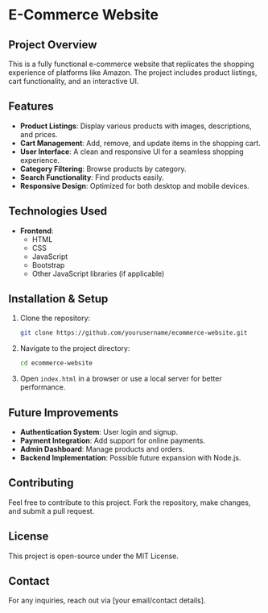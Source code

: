 # E-Commerce Website

## Project Overview
This is a fully functional e-commerce website that replicates the shopping experience of platforms like Amazon. The project includes product listings, cart functionality, and an interactive UI.

## Features
- **Product Listings**: Display various products with images, descriptions, and prices.
- **Cart Management**: Add, remove, and update items in the shopping cart.
- **User Interface**: A clean and responsive UI for a seamless shopping experience.
- **Category Filtering**: Browse products by category.
- **Search Functionality**: Find products easily.
- **Responsive Design**: Optimized for both desktop and mobile devices.

## Technologies Used
- **Frontend**:
  - HTML
  - CSS
  - JavaScript
  - Bootstrap
  - Other JavaScript libraries (if applicable)

## Installation & Setup
1. Clone the repository:
   ```bash
   git clone https://github.com/yourusername/ecommerce-website.git
   ```
2. Navigate to the project directory:
   ```bash
   cd ecommerce-website
   ```
3. Open `index.html` in a browser or use a local server for better performance.

## Future Improvements
- **Authentication System**: User login and signup.
- **Payment Integration**: Add support for online payments.
- **Admin Dashboard**: Manage products and orders.
- **Backend Implementation**: Possible future expansion with Node.js.

## Contributing
Feel free to contribute to this project. Fork the repository, make changes, and submit a pull request.

## License
This project is open-source under the MIT License.

## Contact
For any inquiries, reach out via [your email/contact details].

